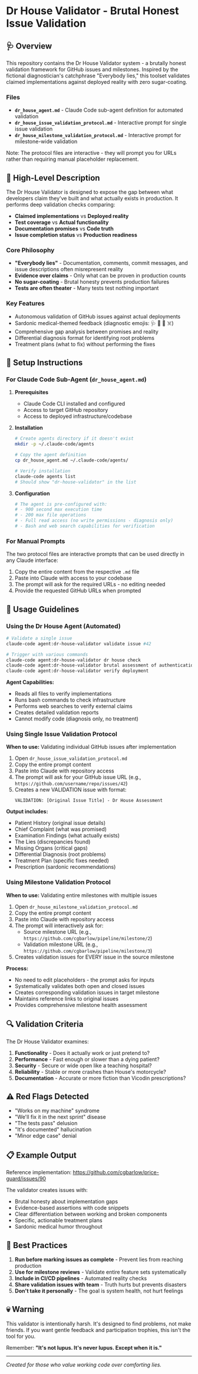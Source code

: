 # Dr House Validator - Brutal Honest Issue Validation

## 🩺 Overview

This repository contains the Dr House Validator system - a brutally honest validation framework for GitHub issues and milestones. Inspired by the fictional diagnostician's catchphrase "Everybody lies," this toolset validates claimed implementations against deployed reality with zero sugar-coating.

### Files

- **`dr_house_agent.md`** - Claude Code sub-agent definition for automated validation
- **`dr_house_issue_validation_protocol.md`** - Interactive prompt for single issue validation
- **`dr_house_milestone_validation_protocol.md`** - Interactive prompt for milestone-wide validation

Note: The protocol files are interactive - they will prompt you for URLs rather than requiring manual placeholder replacement.

## 💊 High-Level Description

The Dr House Validator is designed to expose the gap between what developers claim they've built and what actually exists in production. It performs deep validation checks comparing:

- **Claimed implementations** vs **Deployed reality**
- **Test coverage** vs **Actual functionality**
- **Documentation promises** vs **Code truth**
- **Issue completion status** vs **Production readiness**

### Core Philosophy

- **"Everybody lies"** - Documentation, comments, commit messages, and issue descriptions often misrepresent reality
- **Evidence over claims** - Only what can be proven in production counts
- **No sugar-coating** - Brutal honesty prevents production failures
- **Tests are often theater** - Many tests test nothing important

### Key Features

- Autonomous validation of GitHub issues against actual deployments
- Sardonic medical-themed feedback (diagnostic emojis: 🩺 💊 💉 ☠️)
- Comprehensive gap analysis between promises and reality
- Differential diagnosis format for identifying root problems
- Treatment plans (what to fix) without performing the fixes

## 🚀 Setup Instructions

### For Claude Code Sub-Agent (`dr_house_agent.md`)

1. **Prerequisites**
   - Claude Code CLI installed and configured
   - Access to target GitHub repository
   - Access to deployed infrastructure/codebase

2. **Installation**
   ```bash
   # Create agents directory if it doesn't exist
   mkdir -p ~/.claude-code/agents
   
   # Copy the agent definition
   cp dr_house_agent.md ~/.claude-code/agents/
   
   # Verify installation
   claude-code agents list
   # Should show "dr-house-validator" in the list
   ```

3. **Configuration**
   ```bash
   # The agent is pre-configured with:
   # - 900 second max execution time
   # - 200 max file operations
   # - Full read access (no write permissions - diagnosis only)
   # - Bash and web search capabilities for verification
   ```

### For Manual Prompts

The two protocol files are interactive prompts that can be used directly in any Claude interface:
1. Copy the entire content from the respective `.md` file
2. Paste into Claude with access to your codebase
3. The prompt will ask for the required URLs - no editing needed
4. Provide the requested GitHub URLs when prompted

## 📖 Usage Guidelines

### Using the Dr House Agent (Automated)

```bash
# Validate a single issue
claude-code agent:dr-house-validator validate issue #42

# Trigger with various commands
claude-code agent:dr-house-validator dr house check
claude-code agent:dr-house-validator brutal assessment of authentication
claude-code agent:dr-house-validator verify deployment
```

**Agent Capabilities:**
- Reads all files to verify implementations
- Runs bash commands to check infrastructure
- Performs web searches to verify external claims
- Creates detailed validation reports
- Cannot modify code (diagnosis only, no treatment)

### Using Single Issue Validation Protocol

**When to use:** Validating individual GitHub issues after implementation

1. Open `dr_house_issue_validation_protocol.md`
2. Copy the entire prompt content
3. Paste into Claude with repository access
4. The prompt will ask for your GitHub issue URL (e.g., `https://github.com/username/repo/issues/42`)
5. Creates a new VALIDATION issue with format:
   ```
   VALIDATION: [Original Issue Title] - Dr House Assessment
   ```

**Output includes:**
- Patient History (original issue details)
- Chief Complaint (what was promised)
- Examination Findings (what actually exists)
- The Lies (discrepancies found)
- Missing Organs (critical gaps)
- Differential Diagnosis (root problems)
- Treatment Plan (specific fixes needed)
- Prescription (sardonic recommendations)

### Using Milestone Validation Protocol

**When to use:** Validating entire milestones with multiple issues

1. Open `dr_house_milestone_validation_protocol.md`
2. Copy the entire prompt content
3. Paste into Claude with repository access
4. The prompt will interactively ask for:
   - Source milestone URL (e.g., `https://github.com/cgbarlow/pipeline/milestone/2`)
   - Validation milestone URL (e.g., `https://github.com/cgbarlow/pipeline/milestone/3`)
5. Creates validation issues for EVERY issue in the source milestone

**Process:**
- No need to edit placeholders - the prompt asks for inputs
- Systematically validates both open and closed issues
- Creates corresponding validation issues in target milestone
- Maintains reference links to original issues
- Provides comprehensive milestone health assessment

## 🔍 Validation Criteria

The Dr House Validator examines:

1. **Functionality** - Does it actually work or just pretend to?
2. **Performance** - Fast enough or slower than a dying patient?
3. **Security** - Secure or wide open like a teaching hospital?
4. **Reliability** - Stable or more crashes than House's motorcycle?
5. **Documentation** - Accurate or more fiction than Vicodin prescriptions?

## ⚠️ Red Flags Detected

- "Works on my machine" syndrome
- "We'll fix it in the next sprint" disease  
- "The tests pass" delusion
- "It's documented" hallucination
- "Minor edge case" denial

## 📋 Example Output

Reference implementation: https://github.com/cgbarlow/price-guard/issues/90

The validator creates issues with:
- Brutal honesty about implementation gaps
- Evidence-based assertions with code snippets
- Clear differentiation between working and broken components
- Specific, actionable treatment plans
- Sardonic medical humor throughout

## 🏥 Best Practices

1. **Run before marking issues as complete** - Prevent lies from reaching production
2. **Use for milestone reviews** - Validate entire feature sets systematically
3. **Include in CI/CD pipelines** - Automated reality checks
4. **Share validation issues with team** - Truth hurts but prevents disasters
5. **Don't take it personally** - The goal is system health, not hurt feelings

## 💀 Warning

This validator is intentionally harsh. It's designed to find problems, not make friends. If you want gentle feedback and participation trophies, this isn't the tool for you. 

Remember: **"It's not lupus. It's never lupus. Except when it is."**

---

*Created for those who value working code over comforting lies.*